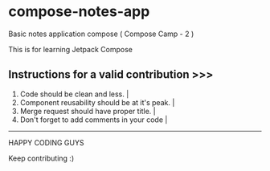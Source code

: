 # compose-notes-app
Basic notes application compose ( Compose Camp - 2 )



This is for learning Jetpack Compose 




Instructions for a valid contribution >>>
----------------------------------------------------------
1. Code should be clean and less.                         |
2. Component reusability should be at it's peak.          |
3. Merge request should have proper title.                |
3. Don't forget to add comments in your code              |
----------------------------------------------------------


HAPPY CODING GUYS 

Keep contributing :)
